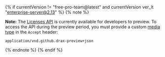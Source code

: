 {% if currentVersion != "free-pro-team@latest" and currentVersion ver_lt "enterprise-server@2.13" %}
{% note %}

**Note:** The [Licenses API](https://developer.github.com/changes/2015-03-09-licenses-api/) is currently available for developers to preview. To access the API during the preview period, you must provide a custom [media type](/v3/media) in the `Accept` header:

```
application/vnd.github.drax-preview+json
```

{% endnote %}
{% endif %}
